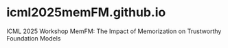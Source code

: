 # icml2025memFM.github.io
ICML 2025 Workshop MemFM: The Impact of Memorization on Trustworthy Foundation Models
